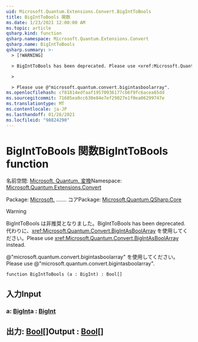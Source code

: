 ```yaml
---
uid: Microsoft.Quantum.Extensions.Convert.BigIntToBools
title: BigIntToBools 関数
ms.date: 1/23/2021 12:00:00 AM
ms.topic: article
qsharp.kind: function
qsharp.namespace: Microsoft.Quantum.Extensions.Convert
qsharp.name: BigIntToBools
qsharp.summary: >-
  > [!WARNING]

  > BigIntToBools has been deprecated. Please use <xref:Microsoft.Quantum.Convert.BigIntAsBoolArray> instead.

  >

  > Please use @"microsoft.quantum.convert.bigintasboolarray".
ms.openlocfilehash: cf81814edfaaf19570936177cb6f9fc6acea65dd
ms.sourcegitcommit: 71605ea9cc630e84e7ef29027e1f0ea06299747e
ms.translationtype: MT
ms.contentlocale: ja-JP
ms.lasthandoff: 01/26/2021
ms.locfileid: "98824290"
---
```

# <a name="biginttobools-function"></a><span data-ttu-id="9c32a-102">BigIntToBools 関数</span><span class="sxs-lookup"><span data-stu-id="9c32a-102">BigIntToBools function</span></span>

<span data-ttu-id="9c32a-103">名前空間: [Microsoft. Quantum. 変換](xref:Microsoft.Quantum.Extensions.Convert)</span><span class="sxs-lookup"><span data-stu-id="9c32a-103">Namespace: [Microsoft.Quantum.Extensions.Convert](xref:Microsoft.Quantum.Extensions.Convert)</span></span>

<span data-ttu-id="9c32a-104">Package: [Microsoft.](https://nuget.org/packages/Microsoft.Quantum.QSharp.Core) ....... コア</span><span class="sxs-lookup"><span data-stu-id="9c32a-104">Package: [Microsoft.Quantum.QSharp.Core](https://nuget.org/packages/Microsoft.Quantum.QSharp.Core)</span></span>


> [!WARNING]
> <span data-ttu-id="9c32a-105">BigIntToBools は非推奨となりました。</span><span class="sxs-lookup"><span data-stu-id="9c32a-105">BigIntToBools has been deprecated.</span></span> <span data-ttu-id="9c32a-106">代わりに、<xref:Microsoft.Quantum.Convert.BigIntAsBoolArray> を使用してください。</span><span class="sxs-lookup"><span data-stu-id="9c32a-106">Please use <xref:Microsoft.Quantum.Convert.BigIntAsBoolArray> instead.</span></span>
>
> <span data-ttu-id="9c32a-107">@"microsoft.quantum.convert.bigintasboolarray" を使用してください。</span><span class="sxs-lookup"><span data-stu-id="9c32a-107">Please use @"microsoft.quantum.convert.bigintasboolarray".</span></span>



```qsharp
function BigIntToBools (a : BigInt) : Bool[]
```


## <a name="input"></a><span data-ttu-id="9c32a-108">入力</span><span class="sxs-lookup"><span data-stu-id="9c32a-108">Input</span></span>

### <a name="a--bigint"></a><span data-ttu-id="9c32a-109">a: [BigInt](xref:microsoft.quantum.lang-ref.bigint)</span><span class="sxs-lookup"><span data-stu-id="9c32a-109">a : [BigInt](xref:microsoft.quantum.lang-ref.bigint)</span></span>





## <a name="output--bool"></a><span data-ttu-id="9c32a-110">出力: [Bool](xref:microsoft.quantum.lang-ref.bool)[]</span><span class="sxs-lookup"><span data-stu-id="9c32a-110">Output : [Bool](xref:microsoft.quantum.lang-ref.bool)[]</span></span>

